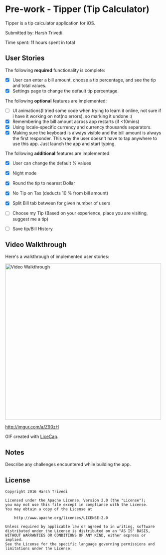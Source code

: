 # Pre-work - Tipper (Tip Calculator)

Tipper is a tip calculator application for iOS.

Submitted by: Harsh Trivedi

Time spent: 11 hours spent in total

## User Stories

The following **required** functionality is complete:

* [X] User can enter a bill amount, choose a tip percentage, and see the tip and total values.
* [X] Settings page to change the default tip percentage.

The following **optional** features are implemented:
* [ ] UI animations(I tried some code when trying to learn it online, not sure if i have it working on not(no errors), so marking it undone :(
* [X] Remembering the bill amount across app restarts (if <10mins)
* [X] Using locale-specific currency and currency thousands separators.
* [X] Making sure the keyboard is always visible and the bill amount is always the first responder. This way the user doesn't have to tap anywhere to use this app. Just launch the app and start typing.

The following **additional** features are implemented:

- [X] User can change the default % values
- [X] Night mode
- [X] Round the tip to nearest Dollar
- [X] No Tip on Tax (deducts 10 % from bill amount)
- [X] Split Bill tab between for given number of users
- [ ] Choose my Tip (Based on your experience, place you are visiting, suggest me a tip)
- [ ] Save tip/Bill History


## Video Walkthrough 

Here's a walkthrough of implemented user stories:

<img src="http://imgur.com/a/Z90zH" title='Video Walkthrough' width='500' alt='Video Walkthrough' />

http://imgur.com/a/Z90zH

GIF created with [LiceCap](http://www.cockos.com/licecap/).

## Notes

Describe any challenges encountered while building the app.

## License

    Copyright 2016 Harsh Trivedi

    Licensed under the Apache License, Version 2.0 (the "License");
    you may not use this file except in compliance with the License.
    You may obtain a copy of the License at

        http://www.apache.org/licenses/LICENSE-2.0

    Unless required by applicable law or agreed to in writing, software
    distributed under the License is distributed on an "AS IS" BASIS,
    WITHOUT WARRANTIES OR CONDITIONS OF ANY KIND, either express or implied.
    See the License for the specific language governing permissions and
    limitations under the License.
